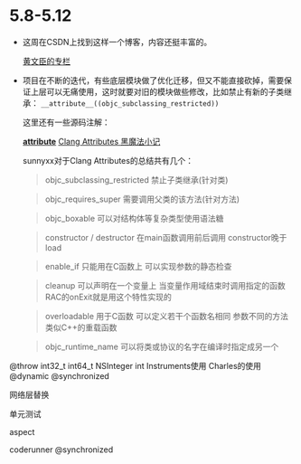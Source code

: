 # 5.8-5.12

* 这周在CSDN上找到这样一个博客，内容还挺丰富的。

	[黄文臣的专栏](http://blog.csdn.net/Hello_Hwc/article/list/1)

* 项目在不断的迭代，有些底层模块做了优化迁移，但又不能直接砍掉，需要保证上层可以无痛使用，这时就要对旧的模块做些修改，比如禁止有新的子类继承：
	`__attribute__((objc_subclassing_restricted))`

	这里还有一些源码注解：
	
	[__attribute__](http://nshipster.com/__attribute__/)
	[Clang Attributes 黑魔法小记](http://blog.sunnyxx.com/2016/05/14/clang-attributes/)

	sunnyxx对于Clang Attributes的总结共有几个：
	
	> objc_subclassing_restricted 禁止子类继承(针对类)
	
	> objc_requires_super 需要调用父类的该方法(针对方法)
	
	> objc_boxable 可以对结构体等复杂类型使用语法糖
	
	> constructor / destructor 在main函数调用前后调用 constructor晚于load
	
	> enable_if 只能用在C函数上 可以实现参数的静态检查
	
	> cleanup 可以声明在一个变量上 当变量作用域结束时调用指定的函数 RAC的onExit就是用这个特性实现的
	
	> overloadable 用于C函数 可以定义若干个函数名相同 参数不同的方法 类似C++的重载函数
	
	> objc_runtime_name 可以将类或协议的名字在编译时指定成另一个

@throw
int32_t int64_t NSInteger int
Instruments使用
Charles的使用
@dynamic
@synchronized

网络层替换

单元测试

aspect

coderunner
@synchronized

